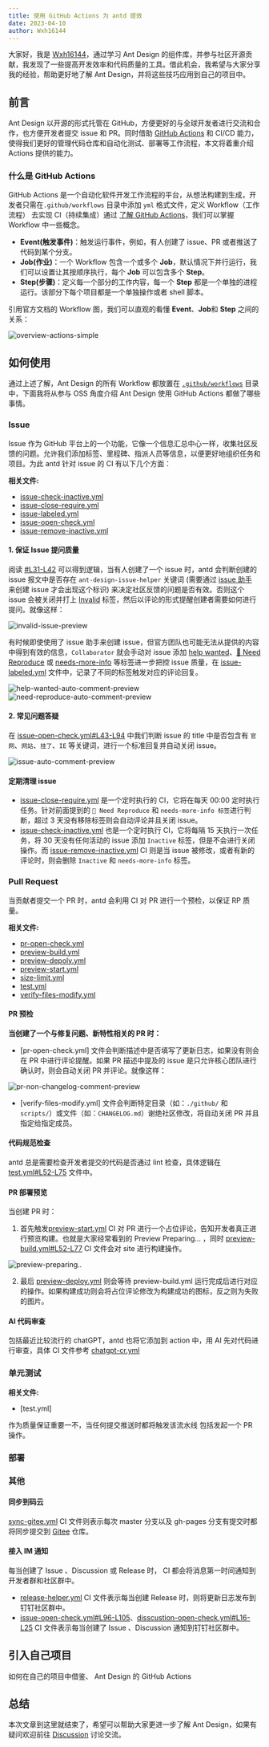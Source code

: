 ```yaml
---
title: 使用 GitHub Actions 为 antd 提效
date: 2023-04-10
author: Wxh16144
---
```


大家好，我是 [Wxh16144](https://github.com/Wxh16144)，通过学习 Ant Design 的组件库，并参与社区开源贡献，我发现了一些提高开发效率和代码质量的工具。借此机会，我希望与大家分享我的经验，帮助更好地了解 Ant Design，并将这些技巧应用到自己的项目中。

## 前言

Ant Design 以开源的形式托管在 GitHub，方便更好的与全球开发者进行交流和合作，也方便开发者提交 issue 和 PR。同时借助 [GitHub Actions](https://github.com/features/actions) 和 CI/CD 能力，使得我们更好的管理代码仓库和自动化测试、部署等工作流程，本文将着重介绍 Actions 提供的能力。

### 什么是 GitHub Actions

GitHub Actions 是一个自动化软件开发工作流程的平台，从想法构建到生成，开发者只需在`.github/workflows` 目录中添加 `yml` 格式文件，定义 Workflow（工作流程） 去实现 CI（持续集成）通过 [了解 GitHub Actions](https://docs.github.com/zh/actions/learn-github-actions/understanding-github-actions)，我们可以掌握 Workflow 中一些概念。

- **Event(触发事件)**：触发运行事件，例如，有人创建了 issue、PR 或者推送了代码到某个分支。
- **Job(作业)**：一个 Workflow 包含一个或多个 **Job**，默认情况下并行运行，我们可以设置让其按顺序执行，每个 **Job** 可以包含多个 **Step**。
- **Step(步骤)**：定义每一个部分的工作内容，每一个 **Step** 都是一个单独的进程运行。该部分下每个项目都是一个单独操作或者 shell 脚本。

引用官方文档的 Workflow 图，我们可以直观的看懂 **Event**、**Job**和 **Step** 之间的关系：

![overview-actions-simple](https://docs.github.com/assets/cb-25535/mw-1000/images/help/actions/overview-actions-simple.webp)

## 如何使用

通过上述了解，Ant Design 的所有 Workflow 都放置在 [`.github/workflows`](https://github.com/ant-design/ant-design/tree/master/.github/workflows) 目录中，下面我将从参与 OSS 角度介绍 Ant Design 使用 GitHub Actions 都做了哪些事情。

### Issue

Issue 作为 GitHub 平台上的一个功能，它像一个信息汇总中心一样，收集社区反馈的问题。允许我们添加标签、里程碑、指派人员等信息，以便更好地组织任务和项目。为此 antd 针对 issue 的 CI 有以下几个方面：

**相关文件:**

- [issue-check-inactive.yml](https://github.com/ant-design/ant-design/blob/01a475af6d8ff4943fe4c91d04582120bf9b3a84/.github/workflows/issue-check-inactive.yml)
- [issue-close-require.yml](https://github.com/ant-design/ant-design/blob/01a475af6d8ff4943fe4c91d04582120bf9b3a84/.github/workflows/issue-close-require.yml)
- [issue-labeled.yml](https://github.com/ant-design/ant-design/blob/716e56b3aefe4bba622f18190c8a7f2fcdb76c38/.github/workflows/issue-labeled.yml)
- [issue-open-check.yml](https://github.com/ant-design/ant-design/blob/c468b3487c51eac668aee34587c55c58091140ca/.github/workflows/issue-open-check.yml)
- [issue-remove-inactive.yml](https://github.com/ant-design/ant-design/blob/01a475af6d8ff4943fe4c91d04582120bf9b3a84/.github/workflows/issue-remove-inactive.yml)

#### 1. 保证 Issue 提问质量

阅读 [#L31-L42](https://github.com/ant-design/ant-design/blob/da83561f9cb57b0eb03d18543d96393689f799be/.github/workflows/issue-open-check.yml#L31-L42) 可以得到逻辑，当有人创建了一个 issue 时，antd 会判断创建的 issue 报文中是否存在 `ant-design-issue-helper` 关键词 (需要通过 [issue 助手](http://new-issue.ant.design) 来创建 issue 才会出现这个标识) 来决定社区反馈的问题是否有效。否则这个 issue 会被关闭并打上 [Invalid](https://user-images.githubusercontent.com/32004925/231656363-3b8c33da-b240-4a42-8754-24981cfb06c4.png) 标签，然后以评论的形式提醒创建者需要如何进行提问。就像这样：

![invalid-issue-preview](https://user-images.githubusercontent.com/32004925/231660945-509cf97c-43eb-4a1c-acd2-81eeedfe4a73.png)

有时候即使使用了 issue 助手来创建 issue，但官方团队也可能无法从提供的内容中得到有效的信息，`Collaborator` 就会手动对 issue 添加 [help wanted](https://github.com/ant-design/ant-design/issues?q=label%3A%22help+wanted%22+)、[🤔 Need Reproduce](https://github.com/ant-design/ant-design/issues?q=label%3A%22%F0%9F%A4%94+Need+Reproduce%22+) 或 [needs-more-info](https://github.com/ant-design/ant-design/issues?q=label%3A%22%F0%9F%A4%94+Need+Reproduce%22+) 等标签进一步把控 issue 质量，在 [issue-labeled.yml](https://github.com/ant-design/ant-design/blob/da83561f9cb57b0eb03d18543d96393689f799be/.github/workflows/issue-labeled.yml) 文件中，记录了不同的标签触发对应的评论回复。

![help-wanted-auto-comment-preview](https://user-images.githubusercontent.com/32004925/231673404-60b248cd-823f-4d31-8fff-d95b02b35fee.png) ![need-reproduce-auto-comment-preview](https://user-images.githubusercontent.com/32004925/231673201-c7376eeb-010b-46d0-a7d0-4c115d58f58c.png)

#### 2. 常见问题答疑

在 [issue-open-check.yml#L43-L94](https://github.com/ant-design/ant-design/blob/da83561f9cb57b0eb03d18543d96393689f799be/.github/workflows/issue-open-check.yml#L43-L94) 中我们判断 issue 的 title 中是否包含有 `官网`、`网站`、`挂了`、`IE` 等关键词，进行一个标准回复并自动关闭 issue。

![issue-auto-comment-preview](https://user-images.githubusercontent.com/32004925/231660324-b763d7ac-95d8-431a-a31d-69b2eff72dfd.png)

#### 定期清理 issue

- [issue-close-require.yml](https://github.com/ant-design/ant-design/blob/01a475af6d8ff4943fe4c91d04582120bf9b3a84/.github/workflows/issue-close-require.yml) 是一个定时执行的 CI，它将在每天 00:00 定时执行任务。针对前面提到的 `🤔 Need Reproduce` 和 `needs-more-info 标签`进行判断，超过 3 天没有移除标签则会自动评论并且关闭 issue。
- [issue-check-inactive.yml](https://github.com/ant-design/ant-design/blob/01a475af6d8ff4943fe4c91d04582120bf9b3a84/.github/workflows/issue-check-inactive.yml) 也是一个定时执行 CI，它将每隔 15 天执行一次任务，将 30 天没有任何活动的 issue 添加 `Inactive` 标签，但是不会进行关闭操作。而 [issue-remove-inactive.yml](https://github.com/ant-design/ant-design/blob/01a475af6d8ff4943fe4c91d04582120bf9b3a84/.github/workflows/issue-remove-inactive.yml) CI 则是当 issue 被修改，或者有新的评论时，则会删除 `Inactive` 和 `needs-more-info` 标签。

### Pull Request

当贡献者提交一个 PR 时，antd 会利用 CI 对 PR 进行一个预检，以保证 RP 质量。

**相关文件:**

- [pr-open-check.yml](https://github.com/ant-design/ant-design/blob/3d627eb475e32daf3a47731140685124d568a495/.github/workflows/pr-open-check.yml)
- [preview-build.yml](https://github.com/ant-design/ant-design/blob/aedda24ad315b85530496b0e921ae9ea1b86f6ad/.github/workflows/preview-build.yml)
- [preview-depoly.yml](https://github.com/ant-design/ant-design/blob/c6a7dbc09e709a8905aaa6c073593a1fed6bea14/.github/workflows/preview-deploy.yml)
- [preview-start.yml](https://github.com/ant-design/ant-design/blob/c6a7dbc09e709a8905aaa6c073593a1fed6bea14/.github/workflows/preview-start.yml)
- [size-limit.yml](https://github.com/ant-design/ant-design/blob/5dfce5443744271f778313c23eb8ec3a5af481f8/.github/workflows/size-limit.yml)
- [test.yml](https://github.com/ant-design/ant-design/blob/5dfce5443744271f778313c23eb8ec3a5af481f8/.github/workflows/test.yml)
- [verify-files-modify.yml](https://github.com/ant-design/ant-design/blob/3266635fa0e5dbaab40dbbc4548f1252fc10fd48/.github/workflows/verify-files-modify.yml)

#### PR 预检

**当创建了一个与修复问题、新特性相关的 PR 时：**

- [pr-open-check.yml] 文件会判断描述中是否填写了更新日志，如果没有则会在 PR 中进行评论提醒。如果 PR 描述中提及的 issue 是只允许核心团队进行确认时，则会自动关闭 PR 并评论。就像这样：

![pr-non-changelog-comment-preview](https://user-images.githubusercontent.com/32004925/231672871-32689c30-1e0a-40fc-9237-9b9b4312f15c.png)

- [verify-files-modify.yml] 文件会判断特定目录（如：`./github/` 和 `scripts/`）或文件（如：`CHANGELOG.md`）谢绝社区修改，将自动关闭 PR 并且指定给指定成员。

#### 代码规范检查

antd 总是需要检查开发者提交的代码是否通过 lint 检查，具体逻辑在 [test.yml#L52-L75](https://github.com/ant-design/ant-design/blob/dedbdfddafc0134219e391473c109c14766f413d/.github/workflows/test.yml#L52-L75) 文件中。

#### PR 部署预览

当创建 PR 时：

1. 首先触发[preview-start.yml](https://github.com/ant-design/ant-design/blob/c6a7dbc09e709a8905aaa6c073593a1fed6bea14/.github/workflows/preview-start.yml) CI 对 PR 进行一个占位评论，告知开发者真正进行预览构建。也就是大家经常看到的 Preview Preparing... ，同时 [preview-build.yml#L52-L77](https://github.com/ant-design/ant-design/blob/b7d1d7cdbd888a1d73b3a3bf87bf4977e9b9bf91/.github/workflows/preview-build.yml#L52-L77) CI 文件会对 site 进行构建操作。

![preview-preparing..](https://user-images.githubusercontent.com/32004925/231686636-eef933e6-2678-4e49-9552-babc50687644.png)

2. 最后 [preview-deploy.yml](https://github.com/ant-design/ant-design/blob/c6a7dbc09e709a8905aaa6c073593a1fed6bea14/.github/workflows/preview-deploy.yml) 则会等待 preview-build.yml 运行完成后进行对应的操作。如果构建成功则会将占位评论修改为构建成功的图标，反之则为失败的图片。

#### AI 代码审查

包括最近比较流行的 chatGPT，antd 也将它添加到 action 中，用 AI 先对代码进行审查，具体 CI 文件参考 [chatgpt-cr.yml](https://github.com/ant-design/ant-design/blob/f7fd474cf8792ea01d03461d407c0edc11828a1c/.github/workflows/chatgpt-cr.yml)

### 单元测试

**相关文件:**

- [test.yml]

作为质量保证重要一不，当任何提交推送时都将触发该流水线 包括发起一个 PR 操作。

### 部署

### 其他

#### 同步到码云

[sync-gitee.yml](https://github.com/ant-design/ant-design/blob/b09153c4fcffe00aac8aaaae8417d5588c444342/.github/workflows/sync-gitee.yml) CI 文件则表示每次 master 分支以及 gh-pages 分支有提交时都将同步提交到 [Gitee](https://gitee.com/ant-design/ant-design) 仓库。

#### 接入 IM 通知

每当创建了 Issue 、Discussion 或 Release 时， CI 都会将消息第一时间通知到开发者群和社区群中。

- [release-helper.yml](https://github.com/ant-design/ant-design/blob/dedbdfddaf/.github/workflows/release-helper.yml) CI 文件表示每当创建 Release 时，则将更新日志发布到钉钉社区群中。
- [issue-open-check.yml#L96-L105](https://github.com/ant-design/ant-design/blob/master/.github/workflows/issue-open-check.yml#L96-L105)、[disscustion-open-check.yml#L16-L25](https://github.com/ant-design/ant-design/blob/dedbdfddafc0134219e391473c109c14766f413d/.github/workflows/disscustion-open-check.yml#L16-L25) CI 文件表示每当创建了 Issue 、Discussion 通知到钉钉社区群中。

## 引入自己项目

如何在自己的项目中借鉴、 Ant Design 的 GitHub Actions

## 总结

本次文章到这里就结束了，希望可以帮助大家更进一步了解 Ant Design，如果有疑问欢迎前往 [Discussion](https://github.com/ant-design/ant-design/discussions) 讨论交流。

